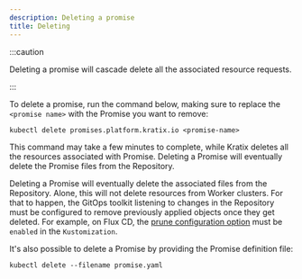 ```yaml
---
description: Deleting a promise
title: Deleting
---
```


:::caution

Deleting a promise will cascade delete all the associated resource requests.

:::

To delete a promise, run the command below, making sure to replace the
`<promise name>` with the Promise you want to remove:

```
kubectl delete promises.platform.kratix.io <promise-name>
```

This command may take a few minutes to complete, while Kratix deletes all the
resources associated with Promise. Deleting a Promise will eventually delete the
Promise files from the Repository.

Deleting a Promise will eventually delete the associated files from the Repository.
Alone, this will not delete resources from Worker clusters. For that to happen, the
GitOps toolkit listening to changes in the Repository must be configured to remove
previously applied objects once they get deleted. For example, on Flux CD, the [prune
configuration
option](https://fluxcd.io/flux/components/kustomize/kustomization/#garbage-collection)
must be `enabled` in the `Kustomization`.

It's also possible to delete a Promise by providing the Promise definition file:

```
kubectl delete --filename promise.yaml
```
